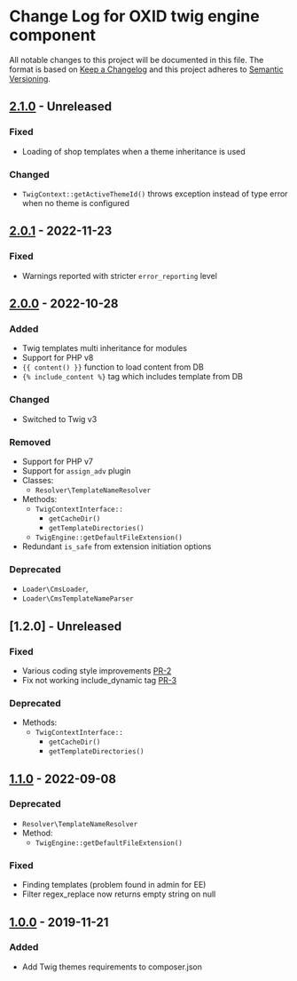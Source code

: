 # Change Log for OXID twig engine component

All notable changes to this project will be documented in this file.
The format is based on [Keep a Changelog](http://keepachangelog.com/)
and this project adheres to [Semantic Versioning](http://semver.org/).

## [2.1.0] - Unreleased

### Fixed
- Loading of shop templates when a theme inheritance is used

### Changed
- `TwigContext::getActiveThemeId()` throws exception instead of type error when no theme is configured

## [2.0.1] - 2022-11-23

### Fixed
- Warnings reported with stricter `error_reporting` level

## [2.0.0] - 2022-10-28

### Added
- Twig templates multi inheritance for modules
- Support for PHP v8
- `{{ content() }}` function to load content from DB
- `{% include_content %}` tag which includes template from DB

### Changed
- Switched to Twig v3

### Removed
- Support for PHP v7
- Support for `assign_adv` plugin
- Classes:
  - `Resolver\TemplateNameResolver`
- Methods:
    - `TwigContextInterface::`
        - `getCacheDir()`
        - `getTemplateDirectories()`
    - `TwigEngine::getDefaultFileExtension()`
- Redundant `is_safe` from extension initiation options

### Deprecated
- `Loader\CmsLoader`,
- `Loader\CmsTemplateNameParser`

## [1.2.0] - Unreleased

### Fixed
- Various coding style improvements [PR-2](https://github.com/OXID-eSales/twig-component/pull/2)
- Fix not working include_dynamic tag [PR-3](https://github.com/OXID-eSales/twig-component/pull/3)

### Deprecated
- Methods:
    - `TwigContextInterface::`
      - `getCacheDir()`
      - `getTemplateDirectories()`

## [1.1.0] - 2022-09-08

### Deprecated
- `Resolver\TemplateNameResolver`
- Method:
    - `TwigEngine::getDefaultFileExtension()`

### Fixed
- Finding templates (problem found in admin for EE)
- Filter regex_replace now returns empty string on null

## [1.0.0] - 2019-11-21

### Added
- Add Twig themes requirements to composer.json

[2.1.0]: https://github.com/OXID-eSales/twig-component/compare/v2.1.0...b-7.0.x
[2.0.1]: https://github.com/OXID-eSales/twig-component/compare/v2.0.0...v2.0.1
[2.0.0]: https://github.com/OXID-eSales/twig-component/compare/v1.1.0...v2.0.0
[1.1.0]: https://github.com/OXID-eSales/twig-component/compare/v1.0.0...v1.1.0
[1.0.0]: https://github.com/OXID-eSales/twig-component/releases/tag/v1.0.0
